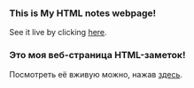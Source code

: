 ### This is My HTML notes webpage!

See it live by clicking [here](https://github.com/ivan-ashikhmin/my-html-notes.git).

### Это моя веб-страница HTML-заметок!

Посмотреть её вживую можно, нажав [здесь](https://github.com/ivan-ashikhmin/my-html-notes.git).